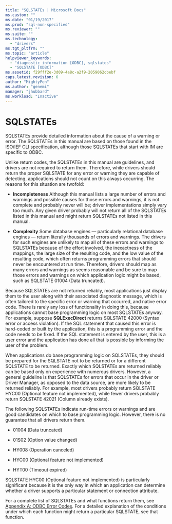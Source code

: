 ```yaml
---
title: "SQLSTATEs | Microsoft Docs"
ms.custom: ""
ms.date: "01/19/2017"
ms.prod: "sql-non-specified"
ms.reviewer: ""
ms.suite: ""
ms.technology: 
  - "drivers"
ms.tgt_pltfrm: ""
ms.topic: "article"
helpviewer_keywords: 
  - "diagnostic information [ODBC], sqlstates"
  - "SQLSTATE [ODBC]"
ms.assetid: f29fff2e-3d09-4a8c-a2f9-2059062cbebf
caps.latest.revision: 6
author: "MightyPen"
ms.author: "genemi"
manager: "jhubbard"
ms.workload: "Inactive"
---
```

# SQLSTATEs
SQLSTATEs provide detailed information about the cause of a warning or error. The SQLSTATEs in this manual are based on those found in the ISO/IEF CLI specification, although those SQLSTATEs that start with IM are specific to ODBC.  
  
 Unlike return codes, the SQLSTATEs in this manual are guidelines, and drivers are not required to return them. Therefore, while drivers should return the proper SQLSTATE for any error or warning they are capable of detecting, applications should not count on this always occurring. The reasons for this situation are twofold:  
  
-   **Incompleteness** Although this manual lists a large number of errors and warnings and possible causes for those errors and warnings, it is not complete and probably never will be; driver implementations simply vary too much. Any given driver probably will not return all of the SQLSTATEs listed in this manual and might return SQLSTATEs not listed in this manual.  
  
-   **Complexity** Some database engines — particularly relational database engines — return literally thousands of errors and warnings. The drivers for such engines are unlikely to map all of these errors and warnings to SQLSTATEs because of the effort involved, the inexactness of the mappings, the large size of the resulting code, and the low value of the resulting code, which often returns programming errors that should never be encountered at run time. Therefore, drivers should map as many errors and warnings as seems reasonable and be sure to map those errors and warnings on which application logic might be based, such as SQLSTATE 01004 (Data truncated).  
  
 Because SQLSTATEs are not returned reliably, most applications just display them to the user along with their associated diagnostic message, which is often tailored to the specific error or warning that occurred, and native error code. There is rarely any loss of functionality in doing this, because applications cannot base programming logic on most SQLSTATEs anyway. For example, suppose **SQLExecDirect** returns SQLSTATE 42000 (Syntax error or access violation). If the SQL statement that caused this error is hard-coded or built by the application, this is a programming error and the code needs to be fixed. If the SQL statement is entered by the user, this is a user error and the application has done all that is possible by informing the user of the problem.  
  
 When applications do base programming logic on SQLSTATEs, they should be prepared for the SQLSTATE not to be returned or for a different SQLSTATE to be returned. Exactly which SQLSTATEs are returned reliably can be based only on experience with numerous drivers. However, a general guideline is that SQLSTATEs for errors that occur in the driver or Driver Manager, as opposed to the data source, are more likely to be returned reliably. For example, most drivers probably return SQLSTATE HYC00 (Optional feature not implemented), while fewer drivers probably return SQLSTATE 42021 (Column already exists).  
  
 The following SQLSTATEs indicate run-time errors or warnings and are good candidates on which to base programming logic. However, there is no guarantee that all drivers return them.  
  
-   01004 (Data truncated)  
  
-   01S02 (Option value changed)  
  
-   HY008 (Operation canceled)  
  
-   HYC00 (Optional feature not implemented)  
  
-   HYT00 (Timeout expired)  
  
 SQLSTATE HYC00 (Optional feature not implemented) is particularly significant because it is the only way in which an application can determine whether a driver supports a particular statement or connection attribute.  
  
 For a complete list of SQLSTATEs and what functions return them, see [Appendix A: ODBC Error Codes](../../../odbc/reference/appendixes/appendix-a-odbc-error-codes.md). For a detailed explanation of the conditions under which each function might return a particular SQLSTATE, see that function.
